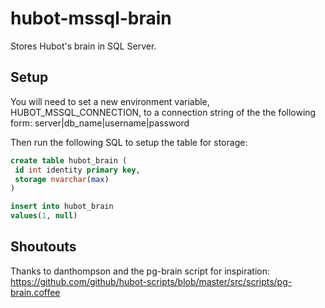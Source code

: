 # hubot-mssql-brain

Stores Hubot's brain in SQL Server.

## Setup

You will need to set a new environment variable, HUBOT_MSSQL_CONNECTION, to a connection string of the the following form: server|db_name|username|password

Then run the following SQL to setup the table for storage:

```sql
create table hubot_brain (
 id int identity primary key,
 storage nvarchar(max)
)

insert into hubot_brain
values(1, null)
```

## Shoutouts

Thanks to danthompson and the pg-brain script for inspiration: https://github.com/github/hubot-scripts/blob/master/src/scripts/pg-brain.coffee
